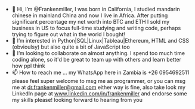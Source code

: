 - 👋 Hi, I’m @Frankenmiller, I was born in California, I studied mandarin chinese in mainland China and now I live in Africa. After putting significant percentage my net worth into BTC and ETH I sold my business in US to focus full-time studying and writing code, perhaps trying to figure out what in the world I bought!
- 👀 I’m interested in Python|SQL|Linux|Tableau|Ethereum,  HTML and CSS (obvioulsy) but also quite a bit of JavaScript too
- 🌱 I’m looking to collaborate on almost anything. I spend too much time coding alone, so it'd be great to team up with others and learn better how ppl think
- 📫 How to reach me ... my WhatsApp here in Zambia is +26 0954692511 please feel super welcome to msg me as programmer, or you can msg me at dr.frankenmiller@gmail.com either way is fine, also take look my LinkedIn page at www.linkedin.com/in/frankenmiller and endorse some my skills please! looking forward to hearing from you

<!---
Frankenmiller/Frankenmiller is a ✨ special ✨ repository because its `README.md` (this file) appears on your GitHub profile.
You can click the Preview link to take a look at your changes.
--->
